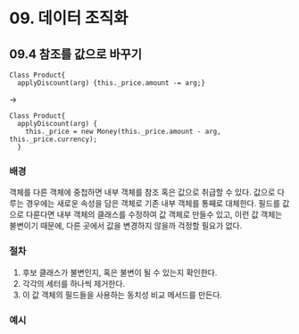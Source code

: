 # 09. 데이터 조직화
## 09.4 참조를 값으로 바꾸기
```JS
Class Product{
  applyDiscount(arg) {this._price.amount -= arg;}
```
->
```JS
Class Product{
  applyDiscount(arg) {
    this._price = new Money(this._price.amount - arg, this._price.currency);
  }
```

### 배경
객체를 다른 객체에 중첩하면 내부 객체를 참조 혹은 값으로 취급할 수 있다.
값으로 다루는 경우에는 새로운 속성을 담은 객체로 기존 내부 객체를 통째로 대체한다.
필드를 값으로 다룬다면 내부 객체의 클래스를 수정하여 값 객체로 만들수 있고, 이런 값 객체는 불변이기 때문에, 다른 곳에서 값을 변경하지 않을까 걱정할 필요가 없다.

### 절차
1. 후보 클래스가 불변인지, 혹은 불변이 될 수 있는지 확인한다.
2. 각각의 세터를 하나씩 제거한다.
3. 이 값 객체의 필드들을 사용하는 동치성 비교 메서드를 만든다.

### 예시































